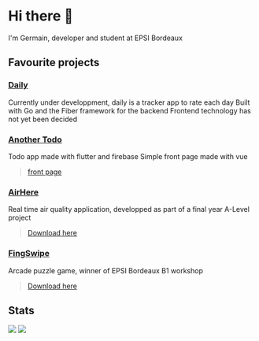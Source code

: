 # Hi there 👋

I'm Germain, developer and student at EPSI Bordeaux

## Favourite projects

### [Daily](https://github.com/germain-l/daily)
Currently under developpment, daily is a tracker app to rate each day
Built with Go and the Fiber framework for the backend
Frontend technology has not yet been decided

### [Another Todo](https://github.com/Germain-L/another_todo_app)
Todo app made with flutter and firebase
Simple front page made with vue
 > [front page](https://another-todo-app-48832.web.app/)

### [AirHere](https://github.com/Germain-L/AirHere "AirHere repo")

Real time air quality application, developped as part of a final year A-Level project
 > [Download here](https://play.google.com/store/apps/details?id=com.germainleignel.airhere "Play store")

### [FingSwipe](https://github.com/Germain-L/WORKSHOP-B1 "FingSwipe repo")

Arcade puzzle game, winner of EPSI Bordeaux B1 workshop
> [Download here](https://play.google.com/store/apps/details?id=com.germainleignel.fingSwipeV2 "fingswipe")


## Stats
![](https://github-readme-stats.vercel.app/api?username=Germain-L&count_private=true&show_icons=true&theme=radial)
[![](https://github-readme-stats.vercel.app/api/wakatime?username=Gman)](https://github.com/anuraghazra/github-readme-stats)
<!--
**Germain-L/Germain-L** is a ✨ _special_ ✨ repository because its `README.md` (this file) appears on your GitHub profile.

Here are some ideas to get you started:

- 🔭 I’m currently working on ...
- 🌱 I’m currently learning ...
- 👯 I’m looking to collaborate on ...
- 🤔 I’m looking for help with ...
- 💬 Ask me about ...
- 📫 How to reach me: ...
- 😄 Pronouns: ...
- ⚡ Fun fact: ...
-->
